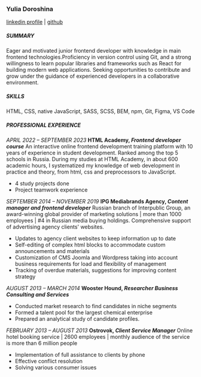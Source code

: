 ### Yulia Doroshina 
[linkedin profile](https://www.linkedin.com/in/yulia-doroshina/) | [github](https://github.com/jdoroshina)

##### SUMMARY
Eager and motivated junior frontend developer with knowledge in main frontend technologies.Proficiency in version control using Git, and a strong willingness to learn popular libraries and frameworks such as React for building modern web applications. Seeking opportunities to contribute and grow under the guidance of experienced developers in a collaborative environment.

##### SKILLS
HTML, CSS, native JavaScript,  SASS, SCSS, BEM, npm, Git, Figma, VS Code

##### PROFESSIONAL EXPERIENCE
_APRIL 2022 – SEPTEMBER 2023_
**HTML Academy, _Frontend developer course_**
An interactive online frontend development training platform with 10 years of experience in student development. Ranked among the top 5 schools in Russia.
During my studies at HTML Academy, in about 600 academic hours, I systematized my knowledge of web development in practice and theory, from html, css and preprocessors to JavaScript.
- 4 study projects done
- Project teamwork experience

_SEPTEMBER 2014 – NOVEMBER 2019_
**IPG Mediabrands Agency, _Content manager and frontend developer_**
Russian branch of Interpublic Group, an award-winning global provider of marketing solutions | more than 1000 employees | #4 in Russian media buying holdings.
Comprehensive support of advertising agency clients' websites.
- Updates to agency client websites to keep information up to date
- Self-editing of complex html blocks to accommodate custom announcements and materials
- Customization of CMS Joomla and Wordpress taking into account business requirements for load and
flexibility of management
- Tracking of overdue materials, suggestions for improving content strategy

_AUGUST 2013 – MARCH 2014_
**Wooster Hound, _Researcher Business Consulting and Services_**
- Conducted market research to find candidates in niche segments
- Formed a talent pool for the largest chemical enterprise
- Prepared an analytical study of candidate profiles.

_FEBRUARY 2013 – AUGUST 2013_
**Ostrovok, _Client Service Manager_**
Online hotel booking service | 2600 employees | monthly audience of the service is more than 6 million people
- Implementation of full assistance to clients by phone
- Effective conflict resolution
- Solving various consumer issues